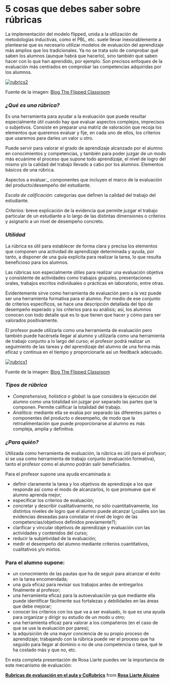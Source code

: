 # 5 cosas que debes saber sobre rúbricas

La implementación del modelo flipped, unida a la utilización de metodologías inductivas, como el PBL, etc. suele llevar inexorablemente a plantearse que es necesario utilizar modelos de evaluación del aprendizaje más amplios que los tradicionales. Ya no se trata solo de comprobar qué saben los alumnos (aunque habrá que hacerlo), sino también qué saben hacer con lo que han aprendido, por ejemplo. Son precisos enfoques de la evaluación más centrados en comprobar las competencias adquiridas por los alumnos.


[![rubrics2](http://www.theflippedclassroom.es/wp-content/uploads/2014/08/rubrics2.png)](http://www.theflippedclassroom.es/wp-content/uploads/2014/08/rubrics2.png)


Fuente de la imagen: [Blog The Flipped Classroom](http://www.theflippedclassroom.es/8-cosas-que-debes-saber-sobre-rubricas-18/)

### _¿Qué es una rúbrica?_

Es una herramienta para ayudar a la evaluación que puede resultar especialmente útil cuando hay que evaluar aspectos complejos, imprecisos o subjetivos. Consiste en preparar una matriz de valoración que recoja los elementos que queremos evaluar y fije, en cada uno de ellos, los criterios que usaremos para darles un valor u otro.

Puede servir para valorar el grado de aprendizaje alcanzado por el alumno en conocimientos y competencias, y también para poder juzgar de un modo más ecuánime el proceso que supone todo aprendizaje, el nivel de logro del mismo y/o la calidad del trabajo llevado a cabo por los alumnos. Elementos básicos de una rúbrica.

Aspectos a evaluar:_ componentes que incluyen el marco de la evaluación del producto/desempeño del estudiante.

_Escala de calificación:_ categorías que definen la calidad del trabajo del estudiante.

_Criterios:_ breve explicación de la evidencia que permite juzgar el trabajo particular de un estudiante a lo largo de las distintas dimensiones o criterios y asignarlo a un nivel de desempeño concreto.

### _Utilidad_

La rúbrica es útil para establecer de forma clara y precisa los elementos que componen una actividad de aprendizaje determinada y ayuda, por tanto, a disponer de una guía explícita para realizar la tarea, lo que resulta beneficioso para los alumnos.

Las rúbricas son especialmente útiles para realizar una evaluación objetiva y consistente de actividades como trabajos grupales, presentaciones orales, trabajos escritos individuales o prácticas en laboratorio, entre otras.

Evidentemente sirve como herramienta de evaluación pero a la vez puede ser una herramienta formativa para el alumno. Por medio de ese conjunto de criterios específicos, se hace una descripción detallada del tipo de desempeño esperado y los criterios para su análisis; así, los alumnos conocen con todo detalle qué es lo que tienen que hacer y cómo para ser valorados positivamente.

El profesor puede utilizarla como una herramienta de evaluación pero también puede hacérsela llegar al alumno y utilizarla como una herramienta de trabajo conjunto a lo largo del curso; el profesor podrá realizar un seguimiento de las tareas y del aprendizaje del alumno de una forma más eficaz y continua en el tiempo y proporcionarle así un feedback adecuado.


[![rubrics1](http://www.theflippedclassroom.es/wp-content/uploads/2014/08/rubrics1.png)](http://www.theflippedclassroom.es/wp-content/uploads/2014/08/rubrics1.png)


Fuente de la imagen: [Blog The Flipped Classroom](http://www.theflippedclassroom.es/8-cosas-que-debes-saber-sobre-rubricas-18/)

### _Tipos de rúbrica_

*   _Comprehensiva, holística o global_: la que considera la ejecución del alumno como una totalidad sin juzgar por separado las partes que la componen. Permite calificar la totalidad del trabajo.
*   _Analítica:_ mediante ella se evalúa por separado las diferentes partes o componentes del producto o desempeño, de modo que la retroalimentación que puede proporcionarse al alumno es más compleja, amplia y definitiva.

### _¿Para quién?_

Utilizada como herramienta de evaluación, la rúbrica es útil para el profesor; si se usa como herramienta de trabajo conjunto (evaluación formativa), tanto el profesor como el alumno podrán salir beneficiados.

Para el profesor supone una ayuda encaminada a:

*   definir claramente la tarea y los objetivos de aprendizaje a los que responde así como el modo de alcanzarlos, lo que promueve que el alumno aprenda mejor;
*   especificar los criterios de evaluación;
*   concretar y describir cualitativamente, no sólo cuantitativamente, los distintos niveles de logro que el alumno puede alcanzar (¿cuáles son las evidencias deseadas para constatar el nivel de logro de las competencias/objetivos definidos previamente?);
*   clarificar y vincular objetivos de aprendizaje y evaluación con las actividades y contenidos del curso;
*   reducir la subjetividad de la evaluación;
*   medir el desempeño del alumno mediante criterios cuantitativos, cualitativos y/o mixtos.

### Para el alumno supone:

*   un conocimiento de las pautas que ha de seguir para alcanzar el éxito en la tarea encomendada;
*   una guía eficaz para revisar sus trabajos antes de entregarlos finalmente al profesor;
*   una herramienta eficaz para la autoevaluación ya que mediante ella puede identificar fácilmente sus fortalezas y debilidades en las áreas que debe mejorar;
*   conocer los criterios con los que va a ser evaluado, lo que es una ayuda para organizar y dirigir su estudio de un modo u otro;
*   una herramienta eficaz para valorar a los compañeros (en el caso de que se use la evaluación por pares);
*   la adquisición de una mayor conciencia de su propio proceso de aprendizaje; trabajando con la rúbrica puede ver el proceso que ha seguido para llegar al dominio o no de una competencia o tarea, qué le ha costado más y que no, etc.

En esta completa presentación de Rosa Liarte puedes ver la importancia de este mecanismo de evaluación: 

**[Rubricas de evaluación en el aula y CoRubrics](//www.slideshare.net/rosaliarte/rubricas-de-evaluacin-en-el-aula-y-corubrics "Rubricas de evaluación en el aula y CoRubrics")** from **[Rosa Liarte Alcaine](//www.slideshare.net/rosaliarte)**